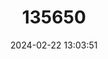 ---
title: "135650"
category: "Leuciscus danilewskii"
draft: false
date: 2024-02-22 13:03:51
languages:
  English: ["Don Dace"]
---